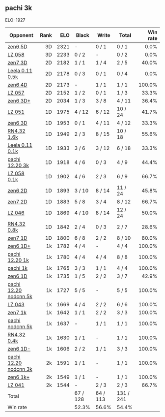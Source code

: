 ## pachi 3k ##

ELO: 1927

Opponent | Rank | ELO | Black | Write | Total | Win rate
---------|-----:|----:|-------|-------|-------|-------:
[zen6 5D](zen6%205D.md) | 3D | 2321 | - | 0 / 1 | 0 / 1 | 0.0%
[LZ 058](LZ%20058.md) | 3D | 2233 | 0 / 2 | - | 0 / 2 | 0.0%
[zen7 3D](zen7%203D.md) | 2D | 2182 | 1 / 1 | 1 / 4 | 2 / 5 | 40.0%
[Leela 0.11 0.5k](Leela%200.11%200.5k.md) | 2D | 2178 | 0 / 3 | 0 / 1 | 0 / 4 | 0.0%
[zen6 4D](zen6%204D.md) | 2D | 2173 | - | 1 / 1 | 1 / 1 | 100.0%
[LZ 057](LZ%20057.md) | 2D | 2152 | 1 / 2 | 0 / 1 | 1 / 3 | 33.3%
[zen6 3D+](zen6%203D+.md) | 2D | 2034 | 1 / 3 | 3 / 8 | 4 / 11 | 36.4%
[LZ 051](LZ%20051.md) | 1D | 1975 | 4 / 12 | 6 / 12 | 10 / 24 | 41.7%
[zen6 3D](zen6%203D.md) | 1D | 1953 | 0 / 1 | 4 / 11 | 4 / 12 | 33.3%
[RN4.32 1.6k](RN4.32%201.6k.md) | 1D | 1949 | 2 / 3 | 8 / 15 | 10 / 18 | 55.6%
[Leela 0.11 0.1k](Leela%200.11%200.1k.md) | 1D | 1933 | 3 / 6 | 3 / 12 | 6 / 18 | 33.3%
[pachi 12.20 3k](pachi%2012.20%203k.md) | 1D | 1918 | 4 / 6 | 0 / 3 | 4 / 9 | 44.4%
[LZ 058 0.1k](LZ%20058%200.1k.md) | 1D | 1902 | 4 / 6 | 2 / 3 | 6 / 9 | 66.7%
[zen6 2D](zen6%202D.md) | 1D | 1893 | 3 / 10 | 8 / 14 | 11 / 24 | 45.8%
[zen7 2D](zen7%202D.md) | 1D | 1883 | 5 / 8 | 3 / 4 | 8 / 12 | 66.7%
[LZ 046](LZ%20046.md) | 1D | 1869 | 4 / 10 | 8 / 14 | 12 / 24 | 50.0%
[RN4.32 0.8k](RN4.32%200.8k.md) | 1D | 1842 | 2 / 4 | 0 / 3 | 2 / 7 | 28.6%
[zen7 1D](zen7%201D.md) | 1D | 1800 | 6 / 8 | 2 / 2 | 8 / 10 | 80.0%
[zen6 1D+](zen6%201D+.md) | 1k | 1782 | 4 / 4 | - | 4 / 4 | 100.0%
[pachi 12.20 1k](pachi%2012.20%201k.md) | 1k | 1780 | 4 / 4 | 4 / 4 | 8 / 8 | 100.0%
[pachi 1k](pachi%201k.md) | 1k | 1765 | 3 / 3 | 1 / 1 | 4 / 4 | 100.0%
[zen6 1D](zen6%201D.md) | 1k | 1735 | 1 / 5 | 2 / 2 | 3 / 7 | 42.9%
[pachi 12.20 nodcnn 5k](pachi%2012.20%20nodcnn%205k.md) | 1k | 1727 | 5 / 5 | - | 5 / 5 | 100.0%
[LZ 043](LZ%20043.md) | 1k | 1669 | 4 / 4 | 2 / 2 | 6 / 6 | 100.0%
[zen7 1k](zen7%201k.md) | 1k | 1642 | 1 / 1 | 2 / 2 | 3 / 3 | 100.0%
[pachi nodcnn 5k](pachi%20nodcnn%205k.md) | 1k | 1637 | - | 1 / 1 | 1 / 1 | 100.0%
[RN4.32 0.4k](RN4.32%200.4k.md) | 1k | 1630 | 1 / 1 | - | 1 / 1 | 100.0%
[zen6 1D-](zen6%201D-.md) | 1k | 1606 | 2 / 2 | 1 / 1 | 3 / 3 | 100.0%
[pachi 12.20 nodcnn 3k](pachi%2012.20%20nodcnn%203k.md) | 2k | 1591 | 1 / 1 | - | 1 / 1 | 100.0%
[zen6 1k+](zen6%201k+.md) | 2k | 1549 | 1 / 1 | - | 1 / 1 | 100.0%
[LZ 041](LZ%20041.md) | 2k | 1544 | - | 2 / 3 | 2 / 3 | 66.7%
Total | | | 67 / 128 | 64 / 113 | 131 / 241 | 
Win rate| | | 52.3% | 56.6% | 54.4% | 
